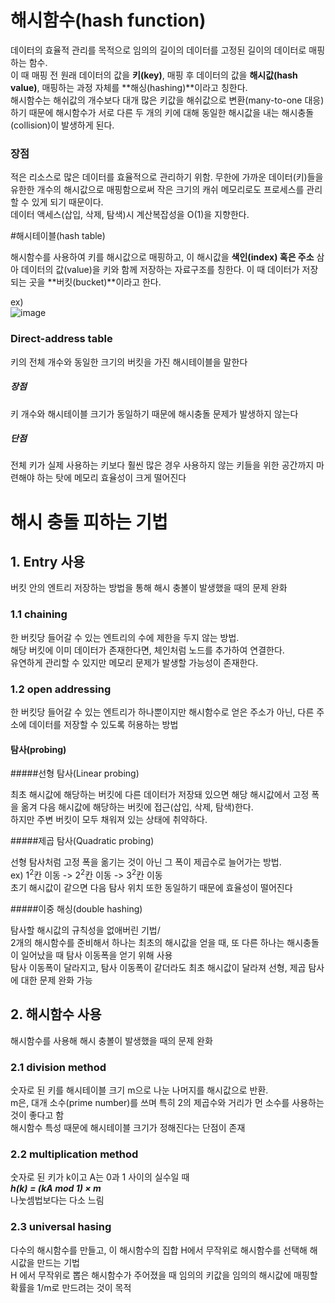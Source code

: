 # 해시함수(hash function)

데이터의 효율적 관리를 목적으로 임의의 길이의 데이터를 고정된 길이의 데이터로 매핑하는 함수. <br/>
이 때 매핑 전 원래 데이터의 값을 **키(key)**, 매핑 후 데이터의 값을 **해시값(hash value)**, 매핑하는 과정 자체를 **해싱(hashing)**이라고 칭한다. <br/>
해시함수는 해쉬값의 개수보다 대개 많은 키값을 해쉬값으로 변환(many-to-one 대응)하기 때문에 해시함수가 서로 다른 두 개의 키에 대해 동일한 해시값을 내는 해시충돌(collision)이 발생하게 된다.


### 장점

적은 리소스로 많은 데이터를 효율적으로 관리하기 위함. 무한에 가까운 데이터(키)들을 유한한 개수의 해시값으로 매핑함으로써 작은 크기의 캐쉬 메모리로도 프로세스를 관리할 수 있게 되기 때문이다. <br/>
데이터 액세스(삽입, 삭제, 탐색)시 계산복잡성을 O(1)을 지향한다.

#해시테이블(hash table)

해시함수를 사용하여 키를 해시값으로 매핑하고, 이 해시값을 **색인(index) 혹은 주소** 삼아 데이터의 값(value)을 키와 함께 저장하는 자료구조를 칭한다.
이 때 데이터가 저장되는 곳을 **버킷(bucket)**이라고 한다.

ex) <br/>
![image](https://user-images.githubusercontent.com/61372486/122212956-63ab4980-cee3-11eb-89fa-baf90a464cb2.png)


### Direct-address table

키의 전체 개수와 동일한 크기의 버킷을 가진 해시테이블을 말한다 <br/>

##### 장점

키 개수와 해시테이블 크기가 동일하기 때문에 해시충돌 문제가 발생하지 않는다


##### 단점

전체 키가 실제 사용하는 키보다 훨씬 많은 경우 사용하지 않는 키들을 위한 공간까지 마련해야 하는 탓에 메모리 효율성이 크게 떨어진다


# 해시 충돌 피하는 기법

## 1. Entry 사용
 
버킷 안의 엔트리 저장하는 방법을 통해 해시 충볼이 발생했을 때의 문제 완화

### 1.1 chaining

한 버킷당 들어갈 수 있는 엔트리의 수에 제한을 두지 않는 방법. <br/>
해당 버킷에 이미 데이터가 존재한다면, 체인처럼 노드를 추가하여 연결한다. <br/>
유연하게 관리할 수 있지만 메모리 문제가 발생할 가능성이 존재한다.


### 1.2 open addressing

한 버킷당 들어갈 수 있는 엔트리가 하나뿐이지만 해시함수로 얻은 주소가 아닌, 다른 주소에 데이터를 저장할 수 있도록 허용하는 방법

#### 탐사(probing)

#####선형 탐사(Linear probing)

최초 해시값에 해당하는 버킷에 다른 데이터가 저장돼 있으면 해당 해시값에서 고정 폭을 옮겨 다음 해시값에 해당하는 버킷에 접근(삽입, 삭제, 탐색)한다. <br/>
하지만 주변 버킷이 모두 채워져 있는 상태에 취약하다.

#####제곱 탐사(Quadratic probing)

선형 탐사처럼 고정 폭을 옮기는 것이 아닌 그 폭이 제곱수로 늘어가는 방법. <br/>
ex) 1<sup>2</sup>칸 이동 -> 2<sup>2</sup>칸 이동 -> 3<sup>2</sup>칸 이동 <br/>
초기 해시값이 같으면 다음 탐사 위치 또한 동일하기 때문에 효율성이 떨어진다

#####이중 해싱(double hashing)

탐사할 해시값의 규칙성을 없애버린 기법/ <br/>
2개의 해시함수를 준비해서 하나는 최초의 해시값을 얻을 때, 또 다른 하나는 해시충돌이 일어났을 때 탐사 이동폭을 얻기 위해 사용 <br/>
탐사 이동폭이 달라지고, 탐사 이동폭이 같더라도 최초 해시값이 달라져 선형, 제곱 탐사에 대한 문제 완화 가능


## 2. 해시함수 사용

해시함수를 사용해 해시 충볼이 발생했을 때의 문제 완화



### 2.1 division method

숫자로 된 키를 해시테이블 크기 m으로 나눈 나머지를 해시값으로 반환. <br/>
m은, 대개 소수(prime number)를 쓰며 특히 2의 제곱수와 거리가 먼 소수를 사용하는 것이 좋다고 함 <br/>
해시함수 특성 때문에 해시테이블 크기가 정해진다는 단점이 존재


### 2.2 multiplication method

숫자로 된 키가 k이고 A는 0과 1 사이의 실수일 때 <br/> 
***h(k) = (kA mod 1) × m*** <br/>
나눗셈법보다는 다소 느림


### 2.3 universal hasing

다수의 해시함수를 만들고, 이 해시함수의 집합 H에서 무작위로 해시함수를 선택해 해시값을 만드는 기법 <br/>
H 에서 무작위로 뽑은 해시함수가 주어졌을 때 임의의 키값을 임의의 해시값에 매핑할 확률을 1/m로 만드려는 것이 목적 <br/>
